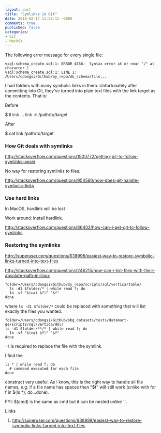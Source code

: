 ```yaml
---
layout: post
title: "Symlinks in Git"
date: 2016-02-17 11:28:11 -0800
comments: true
published: false
categories: 
- Git
- MacOSX
---
```


The following error message for every single file:

``` plain
vsql:schema_create.sql:1: ERROR 4856:  Syntax error at or near "/" at character 1
vsql:schema_create.sql:1: LINE 1: /Users/cdongsi/Github/my_repo/db_schema/file...
``` 

I had folders with many symbolic links in them. Unfortunately after committing into Git, they've turned into plain text files with the link target as the contents. That is:

Before

$ ll link
... link -> /path/to/target

After

$ cat link
/path/to/target

### How Git deals with symlinks

http://stackoverflow.com/questions/1500772/getting-git-to-follow-symlinks-again

No way for restoring symlinks to files.

http://stackoverflow.com/questions/954560/how-does-git-handle-symbolic-links

### Use hard links

In MacOS, hardlink will be lost

Work around: install hardlink.

http://stackoverflow.com/questions/86402/how-can-i-get-git-to-follow-symlinks



### Restoring the symlinks

http://superuser.com/questions/638998/easiest-way-to-restore-symbolic-links-turned-into-text-files

http://stackoverflow.com/questions/246215/how-can-i-list-files-with-their-absolute-path-in-linux


```
folder=/Users/cdongsi/Github/my_repo/scripts/sql/vertica/table/
  ls -d1 $folder/* | while read f; do
  ln -sf "$(cat $f)" "$f"
done
```

where `ls -d1 $folder/*` could be replaced with something that will list exactly the files you wanted.

``` plain Include subfolders
folder=/Users/cdongsi/Github/sbg_datasets/tests/datamart-qe/scripts/sql/vertica/dml/
ls -d1 $folder/**/* | while read f; do
  ln -sf "$(cat $f)" "$f"
done
```


`-f` is required to replace the file with the symlink.

I find the

```
ls * | while read f; do
  # command executed for each file
done
```

construct very useful. As I know, this is the right way to handle all file names, e.g. if a file name has spaces then "$f" will still work (unlike with for f in $(ls *); do...done).

FYI: $(cmd) is the same as cmd but it can be nested unlike ``.


Links

1. http://superuser.com/questions/638998/easiest-way-to-restore-symbolic-links-turned-into-text-files
